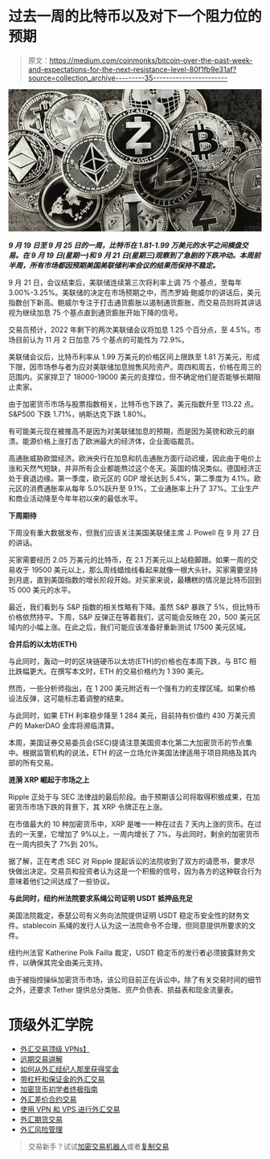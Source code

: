 # 过去一周的比特币以及对下一个阻力位的预期

> 原文：<https://medium.com/coinmonks/bitcoin-over-the-past-week-and-expectations-for-the-next-resistance-level-80f1fb9e31af?source=collection_archive---------35----------------------->

![](img/eb580b30375a2413689e9a8690924648.png)

***9 月 19 日至 9 月 25 日的一周，比特币在 1.81-1.99 万美元的水平之间横盘交易。在 9 月 19 日(星期一)和 9 月 21 日(星期三)观察到了急剧的下跌冲动。本周前半周，所有市场都因预期美国美联储利率会议的结果而保持不稳定。***

9 月 21 日，会议结束后，美联储连续第三次将利率上调 75 个基点，至每年 3.00%-3.25%。美联储的决定在市场预期之中，而杰罗姆·鲍威尔的讲话后，美元指数创下新高。鲍威尔专注于打击通货膨胀以遏制通货膨胀，而交易员则将其讲话视为继续加息 75 个基点直到通货膨胀开始下降的信号。

交易员预计，2022 年剩下的两次美联储会议将加息 1.25 个百分点，至 4.5%。市场目前认为 11 月 2 日加息 75 个基点的可能性为 72.9%。

美联储会议后，比特币利率从 1.99 万美元的价格区间上限跌至 1.81 万美元，形成下限，因市场参与者为应对美联储加息抛售风险资产。周四和周五，价格在周三的范围内。买家捍卫了 18000-19000 美元的支撑位，但不确定他们是否能够长期阻止卖家。

由于加密货币市场与股票指数相关，比特币也下跌了。美元指数升至 113.22 点。S&P500 下跌 1.71%，纳斯达克下跌 1.80%。

有可能美元现在被推高不是因为对美联储加息的预期，而是因为英镑和欧元的崩溃。能源价格上涨打击了欧洲最大的经济体，企业面临裁员。

高通胀威胁欧盟经济。欧洲央行在加息和抗击通胀方面行动迟缓，因此由于电价上涨和天然气短缺，并非所有企业都能熬过这个冬天。英国的情况类似。德国经济正处于衰退边缘。第一季度，欧元区的 GDP 增长达到 5.4%，第二季度为 4.1%。欧元区的消费通胀率从每年 5.0%跃升至 9.1%，工业通胀率上升了 37%。工业生产和商业活动降至今年年初以来的最低水平。

**下周期待**

下周没有重大数据发布，但我们应该关注美国美联储主席 J. Powell 在 9 月 27 日的讲话。

买家需要经历 2.05 万美元的比特币，在 2.1 万美元以上站稳脚跟。如果一周的交易收于 19500 美元以上，那么周线蜡烛线看起来就像一根大头针。买家需要坚持到月底，直到美国指数的增长阶段开始。对买家来说，最糟糕的情况是比特币回到 15 000 美元的水平。

最近，我们看到与 S&P 指数的相关性略有下降。虽然 S&P 暴跌了 5%，但比特币价格依然持平。下周，S&P 反弹正在等着我们，这可能会反映在 20，500 美元区域内的小幅上涨。在此之后，我们可能应该准备好重新测试 17500 美元区域。

**合并后的以太坊(ETH)**

与此同时，轰动一时的区块链硬币以太坊(ETH)的价格也在本周下跌，与 BTC 相比跌幅更大。在撰写本文时，ETH 的交易价格约为 1 390 美元。

然而，一些分析师指出，在 1 200 美元附近有一个强有力的支撑区域。如果价格设法反弹，这可能标志着调整的结束。

与此同时，如果 ETH 利率稳步降至 1 284 美元，目前持有价值约 430 万美元资产的 MakerDAO 金库将濒临清算。

本周，美国证券交易委员会(SEC)提请注意美国资本化第二大加密货币的节点集中。根据监管机构的说法，ETH 的这一立场允许美国法律适用于项目网络及其内部的所有交易。

**涟漪 XRP 崛起于市场之上**

Ripple 正处于与 SEC 法律战的最后阶段。由于预期该公司将取得积极成果，在加密货币市场下跌的背景下，其 XRP 令牌正在上涨。

在市值最大的 10 种加密货币中，XRP 是唯一一种在过去 7 天内上涨的货币。在过去的一天里，它增加了 9%以上，一周内增长了 7%。与此同时，剩余的加密货币在一周内损失了 7%到 20%。

据了解，正在考虑 SEC 对 Ripple 提起诉讼的法院收到了双方的请愿书，要求尽快做出决定。交易员和投资者认为这是一个积极的信号，因为各方的这种联合行为意味着他们之间达成了一些协议。

**与此同时，纽约州法院要求系绳公司证明 USDT 抵押品充足**

美国法院裁定，泰瑟公司有义务向法院提供证明 USDT 稳定币安全性的财务文件。stablecoin 系绳的发行人认为这一法院命令不合理，但同意提供所要求的文件。

纽约州法官 Katherine Polk Failla 裁定，USDT 稳定币的发行者必须披露财务文件，以确保其完全由美元支持。

由于被指控操纵加密货币市场，该公司目前正在诉讼中。除了有关交易时间的细节之外，还要求 Tether 提供总分类账、资产负债表、损益表和现金流量表。

# 顶级外汇学院

*   [外汇交易顶级 VPNs】](https://topforextrade.medium.com/top-vpns-for-forex-trading-comparison-of-high-speed-providers-for-safe-fx-market-exchange-at-the-b75f0bf7e740)
*   [远期交易讲解](https://topforextrade.medium.com/forwards-trading-explained-how-to-hedge-against-risks-and-make-a-profit-f04de922c5d6)
*   [如何从外汇经纪人那里获得奖金](https://topforextrade.medium.com/how-to-get-a-forex-bonus-and-benefit-from-it-ce998e4d81e7)
*   [带杠杆和保证金的外汇交易](https://topforextrade.medium.com/forex-trading-with-leverage-and-margin-explained-how-to-manage-risks-to-make-a-profit-316237b9349d)
*   [加密货币初学者终极指南](https://topforextrade.medium.com/ultimate-beginners-guide-on-cryptocurrency-top-platforms-to-buy-and-trade-bitcoin-ethereum-xrp-5b64b3d8a55d)
*   [外汇差价合约交易](https://topforextrade.medium.com/expert-review-of-forex-trading-of-cfds-what-is-it-and-how-to-trade-them-90d8e00669ea)
*   [使用 VPN 和 VPS 进行外汇交易](https://topforextrade.medium.com/secure-forex-trading-with-vpn-and-vps-free-offers-of-top-fx-brokers-8c13a3ece0d3)
*   [外汇期货交易](https://topforextrade.medium.com/forex-futures-trading-expert-guide-key-terms-and-how-to-make-a-profit-8f30fd902223)
*   [外汇风险管理](https://topforextrade.medium.com/forex-risk-management-effective-strategies-for-safe-fx-trading-for-beginners-adab8eee597f)

> 交易新手？试试[加密交易机器人](/coinmonks/crypto-trading-bot-c2ffce8acb2a)或者[复制交易](/coinmonks/top-10-crypto-copy-trading-platforms-for-beginners-d0c37c7d698c)